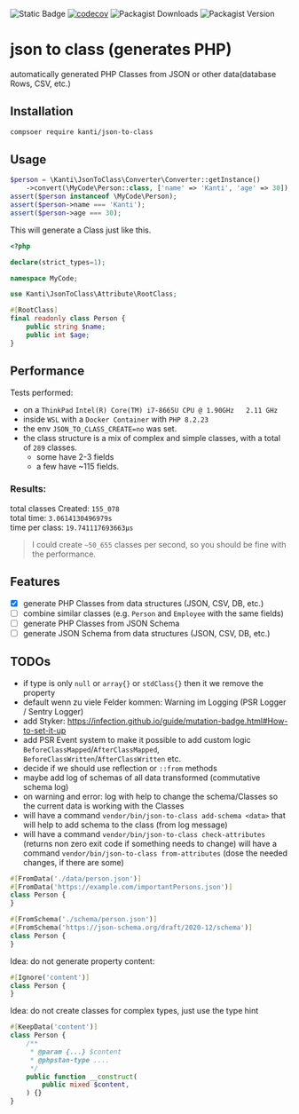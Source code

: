 ![Static Badge](https://img.shields.io/badge/phpstan-level:_max-blue?style=flat&logo=php)
[![codecov](https://codecov.io/gh/Kanti/json-to-class/graph/badge.svg?token=RN6OGgDK19)](https://codecov.io/gh/Kanti/json-to-class)
![Packagist Downloads](https://img.shields.io/packagist/dm/kanti/json-to-class)
![Packagist Version](https://img.shields.io/packagist/v/kanti/json-to-class)

# json to class (generates PHP)

automatically generated PHP Classes from JSON or other data(database Rows, CSV, etc.)

## Installation

````bash
compsoer require kanti/json-to-class
````

## Usage

````php
$person = \Kanti\JsonToClass\Converter\Converter::getInstance()
    ->convert(\MyCode\Person::class, ['name' => 'Kanti', 'age' => 30]);
assert($person instanceof \MyCode\Person);
assert($person->name === 'Kanti');
assert($person->age === 30);
````
This will generate a Class just like this.

````php
<?php

declare(strict_types=1);

namespace MyCode;

use Kanti\JsonToClass\Attribute\RootClass;

#[RootClass]
final readonly class Person {
    public string $name;
    public int $age;
}
````

## Performance

Tests performed:
- on a `ThinkPad` `Intel(R) Core(TM) i7-8665U CPU @ 1.90GHz   2.11 GHz`
- inside `WSL` with a `Docker Container` with `PHP 8.2.23`
- the env `JSON_TO_CLASS_CREATE=no` was set.  
- the class structure is a mix of complex and simple classes, with a total of `289` classes.
  - some have 2-3 fields
  - a few have ~115 fields.

### Results:

total classes Created: `155_078`  
total time: `3.0614130496979s`  
time per class: `19.741117693663µs`  
> I could create `~50_655` classes per second, so you should be fine with the performance.

## Features
- [x] generate PHP Classes from data structures (JSON, CSV, DB, etc.)
- [ ] combine similar classes (e.g. `Person` and `Employee` with the same fields)
- [ ] generate PHP Classes from JSON Schema
- [ ] generate JSON Schema from data structures (JSON, CSV, DB, etc.)

## TODOs
- if type is only `null` or `array{}` or `stdClass{}` then it we remove the property
- default wenn zu viele Felder kommen: Warning im Logging (PSR Logger / Sentry Logger)
- add Styker: https://infection.github.io/guide/mutation-badge.html#How-to-set-it-up
- add PSR Event system to make it possible to add custom logic `BeforeClassMapped`/`AfterClassMapped`, `BeforeClassWritten`/`AfterClassWritten` etc.
- decide if we should use reflection or `::from` methods
- maybe add log of schemas of all data transformed (commutative schema log)
- on warning and error: log with help to change the schema/Classes so the current data is working with the Classes
- will have a command `vendor/bin/json-to-class add-schema <data>` that will help to add schema to the class (from log message)
- will have a command `vendor/bin/json-to-class check-attributes` (returns non zero exit code if something needs to change)
  will have a command `vendor/bin/json-to-class from-attributes` (dose the needed changes, if there are some)
`````php
#[FromData('./data/person.json')]
#[FromData('https://example.com/importantPersons.json')]
class Person {
}

#[FromSchema('./schema/person.json')]
#[FromSchema('https://json-schema.org/draft/2020-12/schema')]
class Person {
}
`````


Idea: do not generate property content:
````php
#[Ignore('content')]
class Person {
}
````

Idea: do not create classes for complex types, just use the type hint
````php
#[KeepData('content')]
class Person {
    /**
     * @param {...} $content
     * @phpstan-type ....
     */
    public function __construct(
        public mixed $content,
    ) {}
}
````
